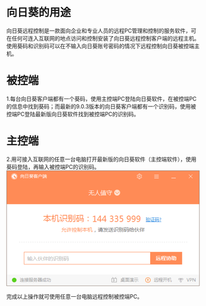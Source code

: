 # 向日葵的用途

向日葵远程控制是一款面向企业和专业人员的远程PC管理和控制的服务软件，可在任何可连入互联网的地点访问和控制安装了向日葵远程控制客户端的远程主机。使用葵码和识别码可以在不输入向日葵账号密码的情况下远程控制向日葵被控端主机。

# 被控端

1.每台向日葵客户端都有一个葵码，使用主控端PC登陆向日葵软件，在被控端PC的信息中找到葵码；而最新的9.0.3版本的向日葵客户端都有一个识别码，使用被控端PC登陆最新版向日葵软件找到被控端PC的识别码。

# 主控端

2.用可接入互联网的任意一台电脑打开最新版的向日葵软件（主控端软件），使用葵码登陆，再输入被控端PC的识别码。![](/assets/D6A93BA65AC28444767180DD43705BFD.png)

完成以上操作就可使用任意一台电脑远程控制被控端PC。

